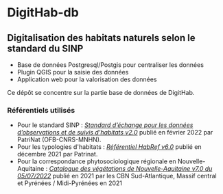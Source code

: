 # DigitHab-db

## Digitalisation des habitats naturels selon le standard du SINP



- Base de données Postgresql/Postgis pour centraliser les données
- Plugin QGIS pour la saisie des données
- Application web pour la valorisation des données

Ce dépôt se concentre sur la partie base de données de DigitHab.

### Référentiels utilisés

- Pour le standard SINP : [_Standard d’échange pour les données d’observations et de suivis d’habitats v2.0_](https://inpn.mnhn.fr/docs-web/docs/download/399452) publié en février 2022 par PatriNat (OFB-CNRS-MNHN).
- Pour les typologies d'habitats : [_Référentiel HabRef v6.0_](https://inpn.mnhn.fr/docs/ref_habitats/HABREF_6.0/Guide_methodologique_HABREF_V6.0.pdf) publié en décembre 2021 par Patrinat.
- Pour la correspondance phytosociologique régionale en Nouvelle-Aquitaine : [_Catalogue des végétations de Nouvelle-Aquitaine v7.0 du 05/07/2022_](https://obv-na.fr/ofsa/ressources/7_habitats/CBN_2021-Catalogue_des_vegetations_de_Nouvelle-Aquitaine_v0.6.pdf) publié en 2021 par les CBN Sud-Atlantique, Massif central et Pyrénées / Midi-Pyrénées en 2021


